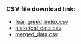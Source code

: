 ### CSV file download link:
- [fear_greed_index.csv](https://drive.google.com/file/d/1y8nu5JcUL-7u13QTvX2N9oaUq7xbR3gS/view?usp=drive_link)
- [historical_data.csv](https://drive.google.com/file/d/1GxPLJ_yDwc5-UMhsmaKB96BER1QyY-sr/view?usp=drive_link)
- [merged_data.csv](https://drive.google.com/file/d/1_dkzuv3bjJPWj8hAtgEYpqwSZlRunt8X/view?usp=drive_link)
